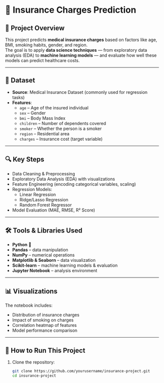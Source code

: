 # 🏥 Insurance Charges Prediction

## 📌 Project Overview
This project predicts **medical insurance charges** based on factors like age, BMI, smoking habits, gender, and region.  
The goal is to apply **data science techniques** — from exploratory data analysis (EDA) to **machine learning models** — and evaluate how well these models can predict healthcare costs.  

---

## 📂 Dataset
- **Source**: Medical Insurance Dataset (commonly used for regression tasks)
- **Features**:
  - `age` – Age of the insured individual
  - `sex` – Gender
  - `bmi` – Body Mass Index
  - `children` – Number of dependents covered
  - `smoker` – Whether the person is a smoker
  - `region` – Residential area
  - `charges` – Insurance cost (target variable)

---

## 🔍 Key Steps
- Data Cleaning & Preprocessing
- Exploratory Data Analysis (EDA) with visualizations
- Feature Engineering (encoding categorical variables, scaling)
- Regression Models:
  - Linear Regression
  - Ridge/Lasso Regression
  - Random Forest Regressor
- Model Evaluation (MAE, RMSE, R² Score)

---

## 🛠️ Tools & Libraries Used
- **Python** 🐍
- **Pandas** – data manipulation
- **NumPy** – numerical operations
- **Matplotlib & Seaborn** – data visualization
- **Scikit-learn** – machine learning models & evaluation
- **Jupyter Notebook** – analysis environment

---

## 📊 Visualizations
The notebook includes:
- Distribution of insurance charges
- Impact of smoking on charges
- Correlation heatmap of features
- Model performance comparison

---

## 🚀 How to Run This Project
1. Clone the repository:
   ```bash
   git clone https://github.com/yourusername/insurance-project.git
   cd insurance-project
